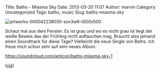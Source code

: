 Title: Baths - Miasma Sky
Date: 2013-03-20 11:07
Author: marvin
Category: Uncategorized
Tags: baths, music
Slug: baths-miasma-sky

![artworks-000042238035-sov3w6-t500x500]({filename}/images/artworks-000042238035-sov3w6-t500x500.jpg)

Schaut mal aus dem Fenster. Es ist grau und wo es nicht grau ist liegt
der weiße Beweis das der Frühling nicht auftauchen mag. Braucht also
jemand einen Soundtrack für diese Tage? Vielleicht die neue Single von
Baths. Ich freue mich schon sehr auf sein neues Album.

https://soundcloud.com/anticon/baths-miasma-sky-1

([via](http://www.brooklynvegan.com/archives/2013/03/baths_releasing.html))

